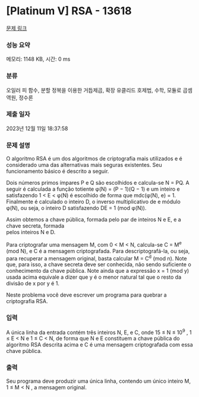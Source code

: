 # [Platinum V] RSA - 13618 

[문제 링크](https://www.acmicpc.net/problem/13618) 

### 성능 요약

메모리: 1148 KB, 시간: 0 ms

### 분류

오일러 피 함수, 분할 정복을 이용한 거듭제곱, 확장 유클리드 호제법, 수학, 모듈로 곱셈 역원, 정수론

### 제출 일자

2023년 12월 11일 18:37:58

### 문제 설명

<p>O algoritmo RSA é um dos algoritmos de criptografia mais utilizados e é considerado uma das alternativas mais seguras existentes. Seu funcionamento básico é descrito a seguir.</p>

<p>Dois números primos ímpares P e Q são escolhidos e calcula-se N = PQ. A seguir é calculada a função totiente φ(N) = (P − 1)(Q − 1) e um inteiro e satisfazendo 1 < E < φ(N) é escolhido de forma que mdc(φ(N), e) = 1. Finalmente é calculado o inteiro D, o inverso multiplicativo de e módulo φ(N), ou seja, o inteiro D satisfazendo DE = 1 (mod φ(N)).</p>

<p>Assim obtemos a chave pública, formada pelo par de inteiros N e E, e a chave secreta, formada<br>
pelos inteiros N e D.</p>

<p>Para criptografar uma mensagem M, com 0 < M < N, calcula-se C = M<sup>e</sup> (mod N), e C é a mensagem criptografada. Para descriptografá-la, ou seja, para recuperar a mensagem original, basta calcular M = C<sup>d</sup> (mod n). Note que, para isso, a chave secreta deve ser conhecida, não sendo suficiente o conhecimento da chave pública. Note ainda que a expressão x = 1 (mod y) usada acima equivale a dizer que y é o menor natural tal que o resto da divisão de x por y é 1.</p>

<p>Neste problema você deve escrever um programa para quebrar a criptografia RSA.</p>

### 입력 

 <p>A única linha da entrada contém três inteiros N, E, e C, onde 15 ≤ N ≤ 10<sup>9</sup> , 1 ≤ E < N e 1 ≤ C < N, de forma que N e E constituem a chave pública do algoritmo RSA descrita acima e C é uma mensagem criptografada com essa chave pública.</p>

### 출력 

 <p>Seu programa deve produzir uma única linha, contendo um único inteiro M, 1 ≤ M < N , a mensagem original.</p>

